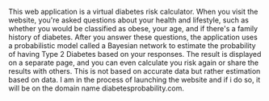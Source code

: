 This web application is a virtual diabetes risk calculator. When you visit the website, you're asked questions about your health and lifestyle, such as whether you would be classified as obese, your age, and if there's a family history of diabetes. After you answer these questions, the application uses a probabilistic model called a Bayesian network to estimate the probability of having Type 2 Diabetes based on your responses. The result is displayed on a separate page, and you can even calculate you risk again or share the results with others. This is not based on accurate data but rather estimation based on data. I am in the process of launching the website and if i do so, it will be on the domain name diabetesprobability.com.
